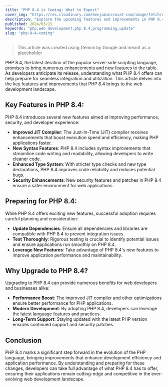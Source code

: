 ```yaml
---
title: "PHP 8.4 is Coming: What to Expect"
cover_img: "https://res.cloudinary.com/benjamincrozat-com/image/fetch/c_scale,f_webp,q_auto,w_1200/https://life-long-bunny.fra1.digitaloceanspaces.com/media-library/production/58/php-84_kkilmr.jpg"
description: "Explore the upcoming features and improvements in PHP 8.4 that will enhance web development."
published: 2024/03/15
keywords: "php,web development,php 8.4,programming,update"
slug: "php-8-4-coming"
---
```


> This article was created using Gemini by Google and meant as a placeholder

PHP 8.4, the latest iteration of the popular server-side scripting language, promises to bring numerous enhancements and new features to the table. As developers anticipate its release, understanding what PHP 8.4 offers can help prepare for seamless integration and utilization. This article delves into the key features and improvements that PHP 8.4 brings to the web development landscape.

## Key Features in PHP 8.4:

PHP 8.4 introduces several new features aimed at improving performance, security, and developer experience:

-   **Improved JIT Compiler**: The Just-In-Time (JIT) compiler receives enhancements that boost execution speed and efficiency, making PHP applications faster.
-   **New Syntax Features**: PHP 8.4 includes syntax improvements that streamline code writing and readability, allowing developers to write cleaner code.
-   **Enhanced Type System**: With stricter type checks and new type declarations, PHP 8.4 improves code reliability and reduces potential bugs.
-   **Security Enhancements**: New security features and patches in PHP 8.4 ensure a safer environment for web applications.

## Preparing for PHP 8.4:

While PHP 8.4 offers exciting new features, successful adoption requires careful planning and consideration:

-   **Update Dependencies**: Ensure all dependencies and libraries are compatible with PHP 8.4 to prevent integration issues.
-   **Test Thoroughly**: Rigorous testing is crucial to identify potential issues and ensure applications run smoothly on PHP 8.4.
-   **Leverage New Features**: Take advantage of PHP 8.4's new features to improve application performance and maintainability.

## Why Upgrade to PHP 8.4?

Upgrading to PHP 8.4 can provide numerous benefits for web developers and businesses alike:

-   **Performance Boost**: The improved JIT compiler and other optimizations ensure better performance for PHP applications.
-   **Modern Development**: By adopting PHP 8.4, developers can leverage the latest language features and practices.
-   **Long-Term Support**: Staying updated with the latest PHP version ensures continued support and security patches.

## Conclusion

PHP 8.4 marks a significant step forward in the evolution of the PHP language, bringing improvements that enhance development efficiency and application performance. By understanding and preparing for these changes, developers can take full advantage of what PHP 8.4 has to offer, ensuring their applications remain cutting-edge and competitive in the ever-evolving web development landscape.
